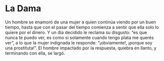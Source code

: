 # La Dama

Un hombre se enamoró de una mujer a quien continúa viendo por un buen tiempo, hasta que con el pasar del tiempo comienza a sentir que ella solo lo quiere por el dinero. Y un día decidido le reclama su disgusto: “es que nunca te puedo ver, es como si solamente cuando tengo plata me querés ver”, a lo que la mujer indignada le responde: “¡obviamente!, ¡porque soy una prostituta!”. El hombre impactado por la respuesta, quiebra en llanto, y terminando con ella, se largó.